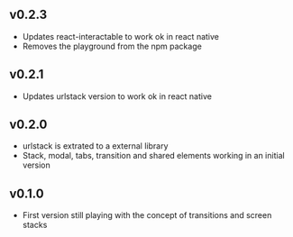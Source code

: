 ## v0.2.3
* Updates react-interactable to work ok in react native
* Removes the playground from the npm package 

## v0.2.1
* Updates urlstack version to work ok in react native 

## v0.2.0
* urlstack is extrated to a external library
* Stack, modal, tabs, transition and shared elements working in an initial version


## v0.1.0
* First version still playing with the concept of transitions and screen stacks